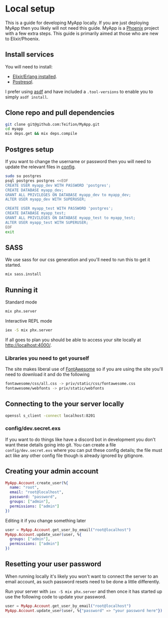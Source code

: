 # Local setup
This is a guide for developing MyApp locally. If you are just deploying MyApp then you likely will not need this guide. MyApp is a [Phoenix](https://www.phoenixframework.org/) project with a few extra steps. This guide is primarily aimed at those who are new to Elixir/Phoenix.

## Install services
You will need to install:
- [Elixir/Erlang installed](https://elixir-lang.org/install.html).
- [Postresql](https://www.postgresql.org/download).

I prefer using [asdf](https://github.com/asdf-vm/asdf) and have included a `.tool-versions` to enable you to simply `asdf install`.

## Clone repo and pull dependencies
```bash
git clone git@github.com:Teifion/MyApp.git
cd myapp
mix deps.get && mix deps.compile
```

## Postgres setup
If you want to change the username or password then you will need to update the relevant files in [config](/config).
```bash
sudo su postgres
psql postgres postgres <<EOF
CREATE USER myapp_dev WITH PASSWORD 'postgres';
CREATE DATABASE myapp_dev;
GRANT ALL PRIVILEGES ON DATABASE myapp_dev to myapp_dev;
ALTER USER myapp_dev WITH SUPERUSER;

CREATE USER myapp_test WITH PASSWORD 'postgres';
CREATE DATABASE myapp_test;
GRANT ALL PRIVILEGES ON DATABASE myapp_test to myapp_test;
ALTER USER myapp_test WITH SUPERUSER;
EOF
exit
```

## SASS
We use sass for our css generation and you'll need to run this to get it started.
```bash
mix sass.install
```

## Running it
Standard mode
```bash
mix phx.server
```

Interactive REPL mode
```bash
iex -S mix phx.server
```

If all goes to plan you should be able to access your site locally at [http://localhost:4000/](http://localhost:4000/).

### Libraries you need to get yourself
The site makes liberal use of [FontAwesome](https://fontawesome.com/) so if you are using the site you'll need to download it and do the following
```bash
fontawesome/css/all.css -> priv/static/css/fontawesome.css
fontawesome/webfonts -> priv/static/webfonts
```

## Connecting to the your server locally
```bash
openssl s_client -connect localhost:8201
```

### config/dev.secret.exs
If you want to do things like have a discord bot in development you don't want these details going into git. You can create a file `config/dev.secret.exs` where you can put these config details; the file must act like any other config file though is already ignored by gitignore.

## Creating your admin account
```elixir
MyApp.Account.create_user(%{
  name: "root",
  email: "root@localhost",
  password: "password",
  groups: ["admin"],
  permissions: ["admin"]
})
```

Editing it if you change something later
```elixir
user = MyApp.Account.get_user_by_email("root@localhost")
MyApp.Account.update_user(user, %{
  groups: ["admin"],
  permissions: ["admin"]
})
```

## Resetting your user password
When running locally it's likely you won't want to connect the server to an email account, as such password resets need to be done a little differently.

Run your server with `iex -S mix phx.server` and then once it has started up use the following code to update your password.

```elixir
user = MyApp.Account.get_user_by_email("root@localhost")
MyApp.Account.update_user(user, %{"password" => "your password here"})
```
